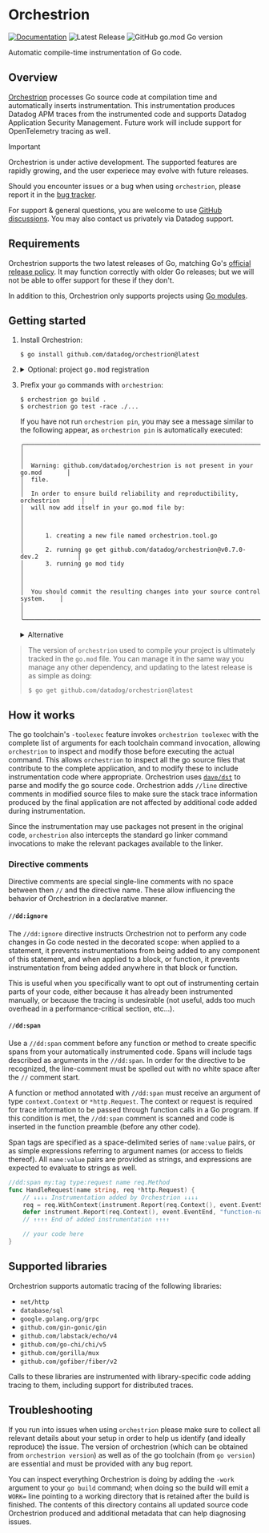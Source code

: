 # Orchestrion

[![Documentation](https://img.shields.io/badge/documentation-datadoghq.dev/orchestrion-blue.svg?style=flat)](https://datadoghq.dev/orchestrion)
![Latest Release](https://img.shields.io/github/v/release/DataDog/orchestrion?display_name=tag&label=Latest%20Release)
![GitHub go.mod Go version](https://img.shields.io/github/go-mod/go-version/datadog/orchestrion)


Automatic compile-time instrumentation of Go code.

## Overview

[Orchestrion](https://en.wikipedia.org/wiki/Orchestrion) processes Go source code at compilation time and automatically
inserts instrumentation. This instrumentation produces Datadog APM traces from the instrumented code and supports
Datadog Application Security Management. Future work will include support for OpenTelemetry tracing as well.

> [!IMPORTANT]
> Orchestrion is under active development. The supported features are rapidly growing, and the user experiece may evolve
> with future releases.
>
> Should you encounter issues or a bug when using `orchestrion`, please report it in the [bug tracker][gh-issues].
>
> For support & general questions, you are welcome to use [GitHub discussions][gh-discussions]. You may also contact us
> privately via Datadog support.
>
> [gh-issues]: https://github.com/DataDog/orchestrion/issues/new/choose
> [gh-discussions]: https://github.com/DataDog/orchestrion/discussions

## Requirements

Orchestrion supports the two latest releases of Go, matching Go's [official release policy][go-releases]. It may
function correctly with older Go releases; but we will not be able to offer support for these if they don't.

In addition to this, Orchestrion only supports projects using [Go modules][go-modules].

[go-releases]: https://go.dev/doc/devel/release#policy
[go-modules]: https://pkg.go.dev/cmd/go#hdr-Modules__module_versions__and_more

## Getting started

1. Install Orchestrion:
    ```console
    $ go install github.com/datadog/orchestrion@latest
    ```

2. <details><summary>Optional: project <tt>go.mod</tt> registration</summary>

      >  You can automatically add `orchestrion` to your project's dependencies by running:
      > ```console
      > $ orchestrion pin
      > ```
      > This will:
      > 1. Create a new `orchestrion.tool.go` file containing content similar to:
      >     ```go
      >     // Code generated by `orchestrion pin`; DO NOT EDIT.
      >
      >     // This file is generated by `orchestrion pin`, and is used to include a blank import of the
      >     // orchestrion package(s) so that `go mod tidy` does not remove the requirements from go.mod.
      >     // This file should be checked into source control.
      >
      >     //go:build tools
      >
      >     package tools
      >
      >     import _ "github.com/datadog/orchestrion"
      >     ```
      > 2. Run `go get github.com/datadog/orchstrion@<current-release>` to make sure the project version corresponds to the
      >    one currently being used
      > 3. Run `go mod tidy` to make sure your `go.mod` and `go.sum` files are up-to-date
      >
      > If you do not run this command, it will be done automatically when required. Once done, the version of `orchestrion`
      > used by this project can be controlled directly using the `go.mod` file, as you would control any other dependency.
    </details>

3. Prefix your `go` commands with `orchestrion`:
    ```console
    $ orchestrion go build .
    $ orchestrion go test -race ./...
    ```

    If you have not run `orchestrion pin`, you may see a message similar to the following appear, as `orchestrion pin`
    is automatically executed:
    ```
    ╭──────────────────────────────────────────────────────────────────────────────╮
    │                                                                              │
    │  Warning: github.com/datadog/orchestrion is not present in your go.mod       │
    │  file.                                                                       │
    │  In order to ensure build reliability and reproductibility, orchestrion      │
    │  will now add itself in your go.mod file by:                                 │
    │                                                                              │
    │      1. creating a new file named orchestrion.tool.go                        │
    │      2. running go get github.com/datadog/orchestrion@v0.7.0-dev.2           │
    │      3. running go mod tidy                                                  │
    │                                                                              │
    │  You should commit the resulting changes into your source control system.    │
    │                                                                              │
    ╰──────────────────────────────────────────────────────────────────────────────╯
    ```


    <details><summary>Alternative</summary>

    > _Orchestrion_ at the core is a standard Go toolchain `-toolexec` proxy. Instead of using `orchestrion go`, you can
    > also manually provide the `-toolexec` argument to `go` commands that accept it:
    > ```console
    > $ go build -toolexec 'orchestrion toolexec' .
    > $ go test -toolexec 'orchestrion toolexec' -race .
    > ```
    </details>

> The version of `orchestrion` used to compile your project is ultimately tracked in the `go.mod` file. You can manage
> it in the same way you manage any other dependency, and updating to the latest release is as simple as doing:
> ```console
> $ go get github.com/datadog/orchestrion@latest
> ```

## How it works

The go toolchain's `-toolexec` feature invokes `orchestrion toolexec` with the complete list of arguments for each
toolchain command invocation, allowing `orchestrion` to inspect and modify those before executing the actual command.
This allows `orchestrion` to inspect all the go source files that contribute to the complete application, and to modify
these to include instrumentation code where appropriate. Orchestrion uses [`dave/dst`][dave-dst] to parse and modify the
go source code. Orchestrion adds `//line` directive comments in modified source files to make sure the stack trace
information produced by the final application are not affected by additional code added during instrumentation.

Since the instrumentation may use packages not present in the original code, `orchestrion` also intercepts the standard
go linker command invocations to make the relevant packages available to the linker.

[dave-dst]: https://github.com/dave/dst

### Directive comments

Directive comments are special single-line comments with no space between then `//` and the directive name. These allow
influencing the behavior of Orchestrion in a declarative manner.

#### `//dd:ignore`

The `//dd:ignore` directive instructs Orchestrion not to perform any code changes in Go code nested in the decorated
scope: when applied to a statement, it prevents instrumentations from being added to any component of this statement,
and when applied to a block, or function, it prevents instrumentation from being added anywhere in that block or
function.

This is useful when you specifically want to opt out of instrumenting certain parts of your code, either because it has
already been instrumented manually, or because the tracing is undesirable (not useful, adds too much overhead in a
performance-critical section, etc...).

#### `//dd:span`

Use a `//dd:span` comment before any function or method to create specific spans from your automatically instrumented
code. Spans will include tags described as arguments in the `//dd:span`. In order for the directive to be recognized,
the line-comment must be spelled out with no white space after the `//` comment start.

A function or method annotated with `//dd:span` must receive an argument of type `context.Context` or `*http.Request`.
The context or request is required for trace information to be passed through function calls in a Go program. If this
condition is met, the `//dd:span` comment is scanned and code is inserted in the function preamble (before any other
code).

Span tags are specified as a space-delimited series of `name:value` pairs, or as simple expressions referring to
argument names (or access to fields thereof). All `name:value` pairs are provided as strings, and expressions are
expected to evaluate to strings as well.

```go
//dd:span my:tag type:request name req.Method
func HandleRequest(name string, req *http.Request) {
	// ↓↓↓↓ Instrumentation added by Orchestrion ↓↓↓↓
	req = req.WithContext(instrument.Report(req.Context(), event.EventStart, "function-name", "HandleRequest", "my", "tag", "type", "request", "name", name, "req.Method", req.Method))
	defer instrument.Report(req.Context(), event.EventEnd, "function-name", "HandleRequest", "my", "tag", "type", "request", "name", name, "req.Method", req.Method)
	// ↑↑↑↑ End of added instrumentation ↑↑↑↑

	// your code here
}
```

## Supported libraries

Orchestrion supports automatic tracing of the following libraries:

- `net/http`
- `database/sql`
- `google.golang.org/grpc`
- `github.com/gin-gonic/gin`
- `github.com/labstack/echo/v4`
- `github.com/go-chi/chi/v5`
- `github.com/gorilla/mux`
- `github.com/gofiber/fiber/v2`

Calls to these libraries are instrumented with library-specific code adding tracing to them, including support for
distributed traces.

[1]: https://github.com/DataDog/go-sample-app

## Troubleshooting

If you run into issues when using `orchestrion` please make sure to collect all relevant details about your setup in
order to help us identify (and ideally reproduce) the issue. The version of orchestrion (which can be obtained from
`orchestrion version`) as well as of the go toolchain (from `go version`) are essential and must be provided with any
bug report.

You can inspect everything Orchestrion is doing by adding the `-work` argument to your `go build` command; when doing so
the build will emit a `WORK=` line pointing to a working directory that is retained after the build is finished. The
contents of this directory contains all updated source code Orchestrion produced and additional metadata that can help
diagnosing issues.
